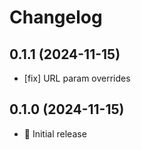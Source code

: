 # Changelog

## 0.1.1 (2024-11-15)

- [fix] URL param overrides

## 0.1.0 (2024-11-15)

- 🚀 Initial release
